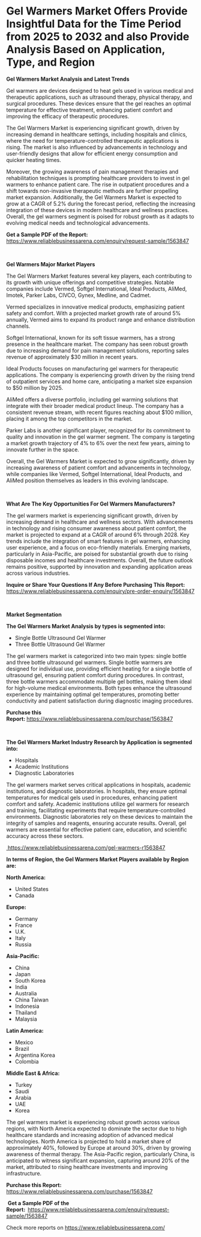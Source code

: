 <p><h1>Gel Warmers Market Offers Provide Insightful Data for the Time Period from 2025 to 2032 and also Provide Analysis Based on Application, Type, and Region</h1></p><p><strong>Gel Warmers Market Analysis and Latest Trends</strong></p>
<p><p>Gel warmers are devices designed to heat gels used in various medical and therapeutic applications, such as ultrasound therapy, physical therapy, and surgical procedures. These devices ensure that the gel reaches an optimal temperature for effective treatment, enhancing patient comfort and improving the efficacy of therapeutic procedures.</p><p>The Gel Warmers Market is experiencing significant growth, driven by increasing demand in healthcare settings, including hospitals and clinics, where the need for temperature-controlled therapeutic applications is rising. The market is also influenced by advancements in technology and user-friendly designs that allow for efficient energy consumption and quicker heating times. </p><p>Moreover, the growing awareness of pain management therapies and rehabilitation techniques is prompting healthcare providers to invest in gel warmers to enhance patient care. The rise in outpatient procedures and a shift towards non-invasive therapeutic methods are further propelling market expansion. Additionally, the Gel Warmers Market is expected to grow at a CAGR of 5.2% during the forecast period, reflecting the increasing integration of these devices in modern healthcare and wellness practices. Overall, the gel warmers segment is poised for robust growth as it adapts to evolving medical needs and technological advancements.</p></p>
<p><strong>Get a Sample PDF of the Report:&nbsp;</strong> <a href="https://www.reliablebusinessarena.com/enquiry/request-sample/1563847?utm_campaign=2518&utm_medium=2&utm_source=Github&utm_content=ia&utm_term=04032025&utm_id=gel-warmers">https://www.reliablebusinessarena.com/enquiry/request-sample/1563847</a></p>
<p>&nbsp;</p>
<p><strong>Gel Warmers Major Market Players</strong></p>
<p><p>The Gel Warmers Market features several key players, each contributing to its growth with unique offerings and competitive strategies. Notable companies include Vermed, Softgel International, Ideal Products, AliMed, Imotek, Parker Labs, CIVCO, Gynex, Medline, and Cadmet.</p><p>Vermed specializes in innovative medical products, emphasizing patient safety and comfort. With a projected market growth rate of around 5% annually, Vermed aims to expand its product range and enhance distribution channels.</p><p>Softgel International, known for its soft tissue warmers, has a strong presence in the healthcare market. The company has seen robust growth due to increasing demand for pain management solutions, reporting sales revenue of approximately $30 million in recent years.</p><p>Ideal Products focuses on manufacturing gel warmers for therapeutic applications. The company is experiencing growth driven by the rising trend of outpatient services and home care, anticipating a market size expansion to $50 million by 2025.</p><p>AliMed offers a diverse portfolio, including gel warming solutions that integrate with their broader medical product lineup. The company has a consistent revenue stream, with recent figures reaching about $100 million, placing it among the top competitors in the market.</p><p>Parker Labs is another significant player, recognized for its commitment to quality and innovation in the gel warmer segment. The company is targeting a market growth trajectory of 4% to 6% over the next few years, aiming to innovate further in the space.</p><p>Overall, the Gel Warmers Market is expected to grow significantly, driven by increasing awareness of patient comfort and advancements in technology, while companies like Vermed, Softgel International, Ideal Products, and AliMed position themselves as leaders in this evolving landscape.</p></p>
<p>&nbsp;</p>
<p><strong>What Are The Key Opportunities For Gel Warmers Manufacturers?</strong></p>
<p><p>The gel warmers market is experiencing significant growth, driven by increasing demand in healthcare and wellness sectors. With advancements in technology and rising consumer awareness about patient comfort, the market is projected to expand at a CAGR of around 6% through 2028. Key trends include the integration of smart features in gel warmers, enhancing user experience, and a focus on eco-friendly materials. Emerging markets, particularly in Asia-Pacific, are poised for substantial growth due to rising disposable incomes and healthcare investments. Overall, the future outlook remains positive, supported by innovation and expanding application areas across various industries.</p></p>
<p><strong>Inquire or Share Your Questions If Any Before Purchasing This Report:</strong> <a href="https://www.reliablebusinessarena.com/enquiry/pre-order-enquiry/1563847?utm_campaign=2518&utm_medium=2&utm_source=Github&utm_content=ia&utm_term=04032025&utm_id=gel-warmers">https://www.reliablebusinessarena.com/enquiry/pre-order-enquiry/1563847</a></p>
<p>&nbsp;</p>
<p><strong>Market Segmentation</strong></p>
<p><strong>The Gel Warmers Market Analysis by types is segmented into:</strong></p>
<p><ul><li>Single Bottle Ultrasound Gel Warmer</li><li>Three Bottle Ultrasound Gel Warmer</li></ul></p>
<p><p>The gel warmers market is categorized into two main types: single bottle and three bottle ultrasound gel warmers. Single bottle warmers are designed for individual use, providing efficient heating for a single bottle of ultrasound gel, ensuring patient comfort during procedures. In contrast, three bottle warmers accommodate multiple gel bottles, making them ideal for high-volume medical environments. Both types enhance the ultrasound experience by maintaining optimal gel temperatures, promoting better conductivity and patient satisfaction during diagnostic imaging procedures.</p></p>
<p><strong>Purchase this Report:&nbsp;</strong><a href="https://www.reliablebusinessarena.com/purchase/1563847?utm_campaign=2518&utm_medium=2&utm_source=Github&utm_content=ia&utm_term=04032025&utm_id=gel-warmers">https://www.reliablebusinessarena.com/purchase/1563847</a></p>
<p>&nbsp;</p>
<p><strong>The Gel Warmers Market Industry Research by Application is segmented into:</strong></p>
<p><ul><li>Hospitals</li><li>Academic Institutions</li><li>Diagnostic Laboratories</li></ul></p>
<p><p>The gel warmers market serves critical applications in hospitals, academic institutions, and diagnostic laboratories. In hospitals, they ensure optimal temperatures for medical gels used in procedures, enhancing patient comfort and safety. Academic institutions utilize gel warmers for research and training, facilitating experiments that require temperature-controlled environments. Diagnostic laboratories rely on these devices to maintain the integrity of samples and reagents, ensuring accurate results. Overall, gel warmers are essential for effective patient care, education, and scientific accuracy across these sectors.</p></p>
<p><a href="https://www.reliablebusinessarena.com/gel-warmers-r1563847?utm_campaign=2518&utm_medium=2&utm_source=Github&utm_content=ia&utm_term=04032025&utm_id=gel-warmers">&nbsp;https://www.reliablebusinessarena.com/gel-warmers-r1563847</a></p>
<p><strong>In terms of Region, the Gel Warmers Market Players available by Region are:</strong></p>
<p>
    <p> <strong> North America: </strong>
        <ul>
            <li>United States</li>
            <li>Canada</li>
        </ul>
        </p> 
    <p> <strong> Europe: </strong>
        <ul>
            <li>Germany</li>
            <li>France</li>
            <li>U.K.</li>
            <li>Italy</li>
            <li>Russia</li>
        </ul>
        </p> 
    <p> <strong> Asia-Pacific: </strong>
        <ul>
            <li>China</li>
            <li>Japan</li>
            <li>South Korea</li>
            <li>India</li>
            <li>Australia</li>
            <li>China Taiwan</li>
            <li>Indonesia</li>
            <li>Thailand</li>
            <li>Malaysia</li>
        </ul>
        </p> 
    <p> <strong> Latin America: </strong>
        <ul>
            <li>Mexico</li>
            <li>Brazil</li>
            <li>Argentina Korea</li>
            <li>Colombia</li>
        </ul>
        </p> 
    <p> <strong> Middle East & Africa: </strong>
        <ul>
            <li>Turkey</li>
            <li>Saudi</li>
            <li>Arabia</li>
            <li>UAE</li>
            <li>Korea</li>
        </ul>
    </p>
    </p>
<p><p>The gel warmers market is experiencing robust growth across various regions, with North America expected to dominate the sector due to high healthcare standards and increasing adoption of advanced medical technologies. North America is projected to hold a market share of approximately 40%, followed by Europe at around 30%, driven by growing awareness of thermal therapy. The Asia-Pacific region, particularly China, is anticipated to witness significant expansion, capturing around 20% of the market, attributed to rising healthcare investments and improving infrastructure.</p></p>
<p><strong>Purchase this Report: </strong><a href="https://www.reliablebusinessarena.com/purchase/1563847?utm_campaign=2518&utm_medium=2&utm_source=Github&utm_content=ia&utm_term=04032025&utm_id=gel-warmers">https://www.reliablebusinessarena.com/purchase/1563847</a></p>
<p>&nbsp;<strong>Get a Sample PDF of the Report:&nbsp;&nbsp;</strong><a href="https://www.reliablebusinessarena.com/enquiry/request-sample/1563847?utm_campaign=2518&utm_medium=2&utm_source=Github&utm_content=ia&utm_term=04032025&utm_id=gel-warmers">https://www.reliablebusinessarena.com/enquiry/request-sample/1563847</a></p>
<p><strong></strong></p>
<p>Check more reports on <a href="https://www.reliablebusinessarena.com/?utm_campaign=2518&utm_medium=2&utm_source=Github&utm_content=ia&utm_term=04032025&utm_id=gel-warmers">https://www.reliablebusinessarena.com/</a></p>